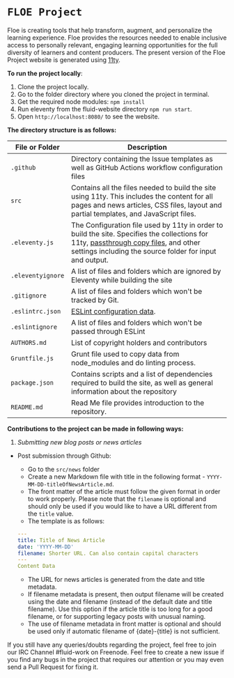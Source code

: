 # `FLOE Project`

Floe is creating tools that help transform, augment, and personalize the learning experience.
Floe provides the resources needed to enable inclusive access to personally relevant, engaging learning opportunities
for the full diversity of learners and content producers.
The present version of the Floe Project website is generated using [11ty](https://www.11ty.dev/).

**To run the project locally**:

1. Clone the project locally.
2. Go to the folder directory where you cloned the project in terminal.
3. Get the required node modules: `npm install`
4. Run eleventy from the fluid-website directory `npm run start`.
5. Open `http://localhost:8080/` to see the website.

**The directory structure is as follows:**

| File or Folder            | Description                                                                                                                                                                                                                         |
|-------------------|-------------------------------------------------------------------------------------------------------------------------------------------------------------------------------------------------------------------------------------|
| `.github`        | Directory containing the Issue templates as well as GitHub Actions workflow configuration files                                                                          |
| `src`             | Contains all the files needed to build the site using 11ty. This includes the content for all pages and news articles, CSS files, layout and partial templates, and JavaScript files.                                               |
| `.eleventy.js`    | The Configuration file used by 11ty in order to build the site. Specifies the collections for 11ty, [passthrough copy files](https://www.11ty.dev/docs/copy/), and other settings including the source folder for input and output. |
| `.eleventyignore` | A list of files and folders which are ignored by Eleventy while building the site                                                                                                                                                              |
| `.gitignore`      | A list of files and folders which won't be tracked by Git.                                                                                                                                                                          |
| `.eslintrc.json`  | [ESLint configuration data](https://eslint.org/docs/user-guide/configuring).                                                                                                                                                        |
| `.eslintignore`   | A list of files and folders which won't be passed through ESLint                                                                                                                                                                    |
| `AUTHORS.md`      | List of copyright holders and contributors                                                                                                                                                                                          |
| `Gruntfile.js`    | Grunt file used to copy data from node_modules and do linting process.                                                                                                                                                              |
| `package.json`    | Contains scripts and a list of dependencies required to build the site, as well as general information about the repository                                                                                                                                                                             |
| `README.md`       | Read Me file provides introduction to the repository.                                                                                                                                                                               |

**Contributions to the project can be made in following ways:**

1. *Submitting new blog posts or news articles*

* Post submission through Github:
  * Go to the `src/news` folder
  * Create a new Markdown file with title in the following format - `YYYY-MM-DD-titleOfNewsArticle.md`.
  * The front matter of the article must follow the given format in order to work properly.
    Please note that the `filename` is optional and should only be used if you would like to have a URL
    different from the `title` value.
  * The template is as follows:

  ```yml
  ---
  title: Title of News Article
  date: 'YYYY-MM-DD'
  filename: Shorter URL. Can also contain capital characters
  ---
  Content Data
  ```

  * The URL for news articles is generated from the date and title metadata.
  * If filename metadata is present, then output filename will be created using the date and filename
    (instead of the default date and title filename). Use this option if the article title is too long
    for a good filename, or for supporting legacy posts with unusual naming.
  * The use of filename metadata in front matter is optional and should be used only if
    automatic filename of {date}-{title} is not sufficient.

If you still have any queries/doubts regarding the project, feel free to join our IRC Channel #fluid-work on Freenode.
Feel free to create a new issue if you find any bugs in the project that requires our attention or you may
even send a Pull Request for fixing it.
